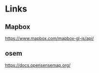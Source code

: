 # Links

## Mapbox
https://www.mapbox.com/mapbox-gl-js/api/
    
## osem

https://docs.opensensemap.org/